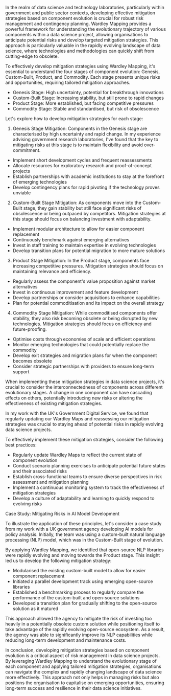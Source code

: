In the realm of data science and technology laboratories, particularly within government and public sector contexts, developing effective mitigation strategies based on component evolution is crucial for robust risk management and contingency planning. Wardley Mapping provides a powerful framework for understanding the evolutionary trajectory of various components within a data science project, allowing organisations to anticipate potential risks and develop targeted mitigation strategies. This approach is particularly valuable in the rapidly evolving landscape of data science, where technologies and methodologies can quickly shift from cutting-edge to obsolete.

To effectively develop mitigation strategies using Wardley Mapping, it's essential to understand the four stages of component evolution: Genesis, Custom-Built, Product, and Commodity. Each stage presents unique risks and opportunities, requiring tailored mitigation approaches.

- Genesis Stage: High uncertainty, potential for breakthrough innovations
- Custom-Built Stage: Increasing stability, but still prone to rapid changes
- Product Stage: More established, but facing competitive pressures
- Commodity Stage: Stable and standardised, but risk of obsolescence

Let's explore how to develop mitigation strategies for each stage:

1. Genesis Stage Mitigation: Components in the Genesis stage are characterised by high uncertainty and rapid change. In my experience advising government research laboratories, I've found that the key to mitigating risks at this stage is to maintain flexibility and avoid over-commitment.

- Implement short development cycles and frequent reassessments
- Allocate resources for exploratory research and proof-of-concept projects
- Establish partnerships with academic institutions to stay at the forefront of emerging technologies
- Develop contingency plans for rapid pivoting if the technology proves unviable

2. Custom-Built Stage Mitigation: As components move into the Custom-Built stage, they gain stability but still face significant risks of obsolescence or being outpaced by competitors. Mitigation strategies at this stage should focus on balancing investment with adaptability.

- Implement modular architecture to allow for easier component replacement
- Continuously benchmark against emerging alternatives
- Invest in staff training to maintain expertise in evolving technologies
- Develop transition plans for potential migration to more mature solutions

3. Product Stage Mitigation: In the Product stage, components face increasing competitive pressures. Mitigation strategies should focus on maintaining relevance and efficiency.

- Regularly assess the component's value proposition against market alternatives
- Invest in continuous improvement and feature development
- Develop partnerships or consider acquisitions to enhance capabilities
- Plan for potential commoditisation and its impact on the overall strategy

4. Commodity Stage Mitigation: While commoditised components offer stability, they also risk becoming obsolete or being disrupted by new technologies. Mitigation strategies should focus on efficiency and future-proofing.

- Optimise costs through economies of scale and efficient operations
- Monitor emerging technologies that could potentially replace the commodity
- Develop exit strategies and migration plans for when the component becomes obsolete
- Consider strategic partnerships with providers to ensure long-term support

When implementing these mitigation strategies in data science projects, it's crucial to consider the interconnectedness of components across different evolutionary stages. A change in one component can have cascading effects on others, potentially introducing new risks or altering the effectiveness of existing mitigation strategies.

In my work with the UK's Government Digital Service, we found that regularly updating our Wardley Maps and reassessing our mitigation strategies was crucial to staying ahead of potential risks in rapidly evolving data science projects.

To effectively implement these mitigation strategies, consider the following best practices:

- Regularly update Wardley Maps to reflect the current state of component evolution
- Conduct scenario planning exercises to anticipate potential future states and their associated risks
- Establish cross-functional teams to ensure diverse perspectives in risk assessment and mitigation planning
- Implement a continuous monitoring system to track the effectiveness of mitigation strategies
- Develop a culture of adaptability and learning to quickly respond to evolving risks

Case Study: Mitigating Risks in AI Model Development

To illustrate the application of these principles, let's consider a case study from my work with a UK government agency developing AI models for policy analysis. Initially, the team was using a custom-built natural language processing (NLP) model, which was in the Custom-Built stage of evolution.

By applying Wardley Mapping, we identified that open-source NLP libraries were rapidly evolving and moving towards the Product stage. This insight led us to develop the following mitigation strategy:

- Modularised the existing custom-built model to allow for easier component replacement
- Initiated a parallel development track using emerging open-source libraries
- Established a benchmarking process to regularly compare the performance of the custom-built and open-source solutions
- Developed a transition plan for gradually shifting to the open-source solution as it matured

This approach allowed the agency to mitigate the risk of investing too heavily in a potentially obsolete custom solution while positioning itself to take advantage of the rapidly evolving open-source ecosystem. As a result, the agency was able to significantly improve its NLP capabilities while reducing long-term development and maintenance costs.

In conclusion, developing mitigation strategies based on component evolution is a critical aspect of risk management in data science projects. By leveraging Wardley Mapping to understand the evolutionary stage of each component and applying tailored mitigation strategies, organisations can navigate the complex and rapidly changing landscape of data science more effectively. This approach not only helps in managing risks but also positions the organisation to capitalise on emerging opportunities, ensuring long-term success and resilience in their data science initiatives.